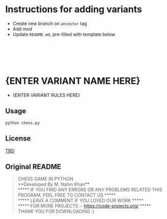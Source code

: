 
# Instructions for adding variants

* Create new branch on `ancestor` tag
* Add mod
* Update `README.md`, pre-filled with template below

&nbsp;  
&nbsp;  
&nbsp;  
&nbsp;  


# {ENTER VARIANT NAME HERE}

* {ENTER VARIANT RULES HERE}

## Usage

```
python chess.py
```

## License
[TBD](https://i.giphy.com/media/X1aI800CRXLzi/giphy.webp)


## Original README

> CHESS GAME IN PYTHON  
> \*\*Developed By M. Nahin Khan\*\*  
> ***** IF YOU FIND ANY ERRORS OR ANY PROBLEMS RELATED THIS PROGRAM, FEEL FREE TO CONTACT US *****  
> ***** LEAVE A COMMENT IF YOU LOVED OUR WORK *****  
> ***** FOR MORE PROJECTS :- https://code-projects.org/ *****  
> THANK YOU FOR DOWNLOADING :)   
